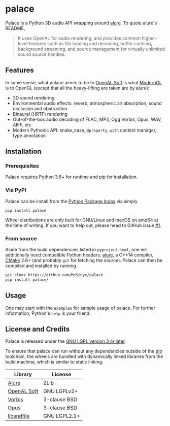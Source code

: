 # palace
Palace is a Python 3D audio API wrapping around [alure].
To quote alure's README,

> It uses OpenAL for audio rendering, and provides common higher-level features
> such as file loading and decoding, buffer caching, background streaming,
> and source management for virtually unlimited sound source handles.

## Features
In some sense, what palace aimes to be to [OpenAL Soft] is what [ModernGL]
is to OpenGL (except that all the heavy-lifting are taken are by alure):

* 3D sound rendering
* Environmental audio effects: reverb, atmospheric air absorption,
  sound occlusion and obstruction
* Binaural (HRTF) rendering
* Out-of-the-box audio decoding of FLAC, MP3, Ogg Vorbis, Opus, WAV, AIFF, etc.
* Modern Pythonic API: snake_case, `@property`, `with` context manager,
  type annotation

## Installation
### Prerequisites
Palace requires Python 3.6+ for runtime and [pip] for installation.

### Via PyPI
Palace can be install from the [Python Package Index][PyPI] via simply

    pip install palace

Wheel distributions are only built for GNU/Linux and macOS on amd64
at the time of writing.  If you want to help out, please head to
GitHub issue [#1][GH-1].

### From source
Aside from the build dependencies listed in `pyproject.toml`, one will
additionally need compatible Python headers, [alure], a C++14 compiler,
[CMake] 2.6+ (and probably `git` for fetching the source).
Palace can then be compiled and installed by running
```sh
git clone https://github.com/McSinyx/palace
pip install palace/
```

## Usage
One may start with the `examples` for sample usage of palace.
For further information, Python's `help` is your friend.

## License and Credits
Palace is released under the [GNU LGPL version 3 or later][LGPLv3+].

To ensure that palace can run without any dependencies outside of the [pip]
toolchain, the wheels are bundled with dynamically linked libraries from
the build machine, which is similar to static linking:

| Library        | License      |
| -------------- | ------------ |
| [Alure][alure] | ZLib         |
| [OpenAL Soft]  | GNU LGPLv2+  |
| [Vorbis]       | 3-clause BSD |
| [Opus]         | 3-clause BSD |
| [libsndfile]   | GNU LGPL2.1+ |

[alure]: https://github.com/kcat/alure
[OpenAL Soft]: https://kcat.strangesoft.net/openal.html
[ModernGL]: https://github.com/moderngl/moderngl
[Cython]: https://cython.org/
[pip]: https://pip.pypa.io/en/latest/
[PyPI]: https://pypi.org/project/palace/
[GH-1]: https://github.com/McSinyx/palace/issues/1
[CMake]: https://cmake.org/
[Vorbis]: https://xiph.org/vorbis/
[Opus]: http://opus-codec.org/
[libsndfile]: http://www.mega-nerd.com/libsndfile/
[LGPLv3+]: https://www.gnu.org/licenses/lgpl-3.0.en.html
